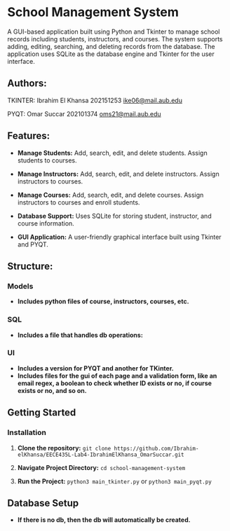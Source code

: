 # School Management System

A GUI-based application built using Python and Tkinter to manage school records including students, instructors, and courses. The system supports adding, editing, searching, and deleting records from the database. The application uses SQLite as the database engine and Tkinter for the user interface.

## Authors:

TKINTER: Ibrahim El Khansa 202151253 ike06@mail.aub.edu

PYQT: Omar Succar 202101374 oms21@mail.aub.edu

## Features:

- **Manage Students:**
  Add, search, edit, and delete students. Assign students to courses.

- **Manage Instructors:**
  Add, search, edit, and delete instructors. Assign instructors to courses.
 
- **Manage Courses:**
  Add, search, edit, and delete courses. Assign instructors to courses and enroll students.
  
- **Database Support:**
  Uses SQLite for storing student, instructor, and course information.
  
- **GUI Application:**
 A user-friendly graphical interface built using Tkinter and PYQT.


## Structure:

### Models
- **Includes python files of course, instructors, courses, etc.**

### SQL
- **Includes a file that handles db operations:**

### UI
- **Includes a version for PYQT and another for TKinter.**
- **Includes files for the gui of each page and a validation form, like an email regex, a boolean to check whether ID exists or no, if course exists or no, and so on.**

## Getting Started

### Installation

1. **Clone the repository:**
```git clone https://github.com/Ibrahim-elKhansa/EECE435L-Lab4-IbrahimElKhansa_OmarSuccar.git```

2. **Navigate Project Directory:**
```cd school-management-system```

3. **Run the Project:**
```python3 main_tkinter.py``` or
```python3 main_pyqt.py```

## Database Setup

- **If there is no db, then the db will automatically be created.**




